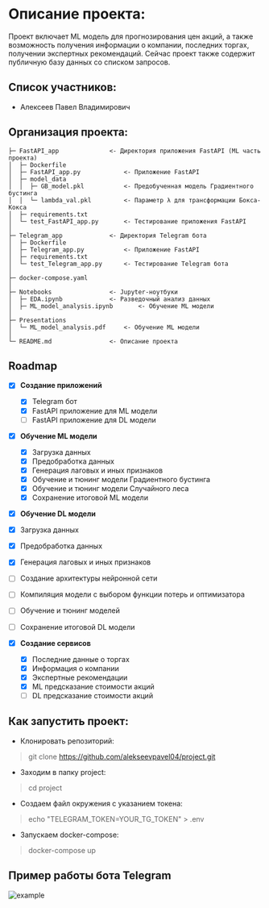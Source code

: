 # Описание проекта: 
Проект включает ML модель для прогнозирования цен акций, а также возможность получения информации о компании, последних торгах, получении экспертных рекомендаций. Сейчас проект также содержит публичную базу данных со списком запросов.

## Список участников: 
* Алексеев Павел Владимирович
## Организация проекта: 
	├─ FastAPI_app 				<- Директория приложения FastAPI (ML часть проекта)
	│  ├─ Dockerfile
	│  ├─ FastAPI_app.py			<- Приложение FastAPI
	│  ├─ model_data
	│  │  ├─ GB_model.pkl			<- Предобученная модель Градиентного бустинга
	│  │  └─ lambda_val.pkl			<- Параметр λ для трансформации Бокса-Кокса
	│  ├─ requirements.txt
	│  └─ test_FastAPI_app.py  		<- Тестирование приложения FastAPI
	│
	├─ Telegram_app				<- Директория Telegram бота
	│  ├─ Dockerfile
	│  ├─ Telegram_app.py			<- Приложение FastAPI
	│  ├─ requirements.txt
	│  └─ test_Telegram_app.py		<- Тестирование Telegram бота
	│
	├─ docker-compose.yaml
	│
	├─ Notebooks				<- Jupyter-ноутбуки
	│  ├─ EDA.ipynb				<- Разведочный анализ данных
	│  ├─ ML_model_analysis.ipynb		<- Обучение ML модели
	│
	├─ Presentations
	│  └─ ML_model_analysis.pdf		<- Обучение ML модели
	│
	└─ README.md				<- Описание проекта

## Roadmap

- [x] **Создание приложений**
  - [x] Telegram бот
  - [x] FastAPI приложение для ML модели
  - [ ] FastAPI приложение для DL модели

- [x] **Обучение ML модели**
  - [x] Загрузка данных
  - [x] Предобработка данных
  - [x] Генерация лаговых и иных признаков
  - [x] Обучение и тюнинг модели Градиентного бустинга
  - [x] Обучение и тюнинг модели Случайного леса
  - [x] Сохранение итоговой ML модели

 - [x] **Обучение DL модели**
  - [x] Загрузка данных
  - [x] Предобработка данных
  - [x] Генерация лаговых и иных признаков
  - [ ] Создание архитектуры нейронной сети
  - [ ] Компиляция модели с выбором функции потерь и оптимизатора
  - [ ] Обучение и тюнинг моделей
  - [ ] Сохранение итоговой DL модели

- [x] **Создание сервисов**
  - [x] Последние данные о торгах
  - [x] Информация о компании
  - [x] Экспертные рекомендации
  - [x] ML предсказание стоимости акций
  - [ ] DL предсказание стоимости акций

## Как запустить проект: 

- Клонировать репозиторий:
> git clone https://github.com/alekseevpavel04/project.git
- Заходим в папку project:
> cd project
- Создаем файл окружения с указанием токена:
> echo "TELEGRAM_TOKEN=YOUR_TG_TOKEN" > .env
- Запускаем docker-compose:
> docker-compose up

## Пример работы бота Telegram
![example](https://github.com/alekseevpavel04/project/assets/48567496/ad3804ee-2641-4501-8cd3-d8b9e2d233a2)
